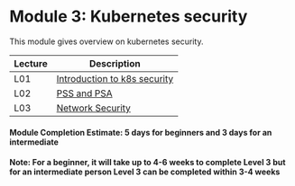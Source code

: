# Module 3: Kubernetes security

This module gives overview on kubernetes security.

| Lecture |   Description  |
|---------|----------------|
|  L01    | [Introduction to k8s security](L01-IntroductionToK8sSecurity.md)  |
|  L02    | [PSS and PSA](L02-PSS&PSA.md)  |
|  L03    | [Network Security](L03-NetworkSecurity.md) |

#### Module Completion Estimate: 5 days for beginners and 3 days for an intermediate  

#### Note: For a beginner, it will take up to 4-6 weeks to complete Level 3 but for an intermediate person Level 3 can be completed within 3-4 weeks  
